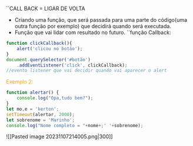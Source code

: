 ``CALL BACK = LIGAR DE VOLTA
- Criando uma função, que será passada para uma parte do código(uma outra função por exemplo) que decidirá quando será executada.
- Função que vai lidar com resultado no futuro.
``função Callback:
```js
function clickCallback(){
	alert('clicou no botão');
}
document.querySelector('#botão')
	.addEventListener('click', clickCallback);
//evento listener que vai decidir quando vai aparecer o alert
```
<span style="color:orange">Exemplo 2:</span>
```js
function alertar() {
	console.log("Opa,tudo bem?");
}
let mo,e = 'kerton';
setTimeout(alertar, 2000);
let sobrenome = 'Marinho';
console.log("Nome completo = "+nome+;' '+sobrenome);
```
![[Pasted image 20231107214005.png|300]]

